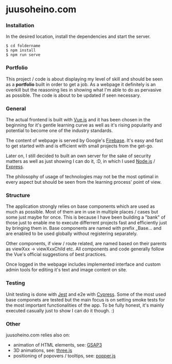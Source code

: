 # juusoheino.com  


### Installation

In the desired location, install the dependencies and start the server.

```
$ cd foldername
$ npm install
$ npm run serve
```

### Portfolio

This project / code is about displaying my level of skill and should be seen as a **portfolio** built in order to get a job. As a webpage it definitely is an overkill but the reasoning lies in showing what I'm able to do as pervasive as possible. The code is about to be updated if seen necessary.

### General

The actual frontend is built with [Vue.js](https://vuejs.org/) and it has been chosen in the beginning for it's gentle learning curve as well as it's rising popularity and potential to become one of the industry standards.

The content of webpage is served by Google's [Firebase](https://firebase.google.com/). It's easy and fast to get started with and is efficient with small projects from the get-go.

Later on, I still decided to built an own server for the sake of security matters as well as just showing I can do it, :D, in which I used [Node.js](https://nodejs.org/en/) / [Express](https://expressjs.com/).

The philosophy of usage of technologies may not be the most optimal in every aspect but should be seen from the learning process' point of view.

### Structure

The application strongly relies on base components which are used as much as possible. Most of them are in use in multiple places / cases but some just maybe for once. This is because I have been building a "bank" of those just to enable me to execute differrent projects fast and efficiently just by bringing them in. Base components are named with prefix _Base... and are enabled to be used globally without registering separately.

Other components, if view / route related, are named based on their parents as viewXxx -> viewXxxChild etc. All components and code generally follow the Vue's official suggestions of best practices.

Once logged in the webpage includes implemented interface and custom admin tools for editing it's text and image content on site.

### Testing

Unit testing is done with [Jest](https://jestjs.io/) and e2e with [Cypress](https://www.cypress.io/). Some of the most used base componets are tested but the main focus is on setting smoke tests for the most important functionalities of the app. To be fully honest, it's mainly executed casually just to show I can do it though. :)

### Other

juusoheino.com relies also on:
* animation of HTML elements, see: [GSAP3](https://greensock.com/gsap/)
* 3D animations, see: [three.js](https://threejs.org/)
* positioning of popovers / tooltips, see: [popper.js](https://popper.js.org/)